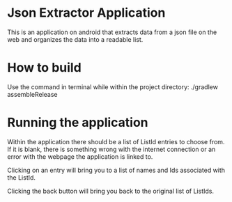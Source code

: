 ﻿# Json Extractor Application

This is an application on android that extracts data from a json file on the web and organizes the data into a readable list.


# How to build

Use the command in terminal while within the project directory: ./gradlew assembleRelease


# Running the application
Within the application there should be a list of ListId entries to choose from. If it is blank, there is something wrong with the internet connection or an error with the webpage the application is linked to.

Clicking on an entry will bring you to a list of names and Ids associated with the ListId.

Clicking the back button will bring you back to the original list of ListIds.

